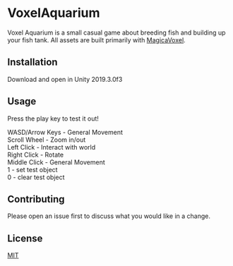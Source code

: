 # VoxelAquarium

Voxel Aquarium is a small casual game about breeding fish and building up your fish tank. All assets are built primarily with [MagicaVoxel](https://ephtracy.github.io/).

## Installation

Download and open in Unity 2019.3.0f3

## Usage

Press the play key to test it out! <br />

WASD/Arrow Keys - General Movement <br />
Scroll Wheel - Zoom in/out <br />
Left Click - Interact with world <br />
Right Click - Rotate <br />
Middle Click - General Movement <br />
1 - set test object <br />
0 - clear test object <br />

## Contributing
Please open an issue first to discuss what you would like in a change.

## License
[MIT](https://choosealicense.com/licenses/mit/)
